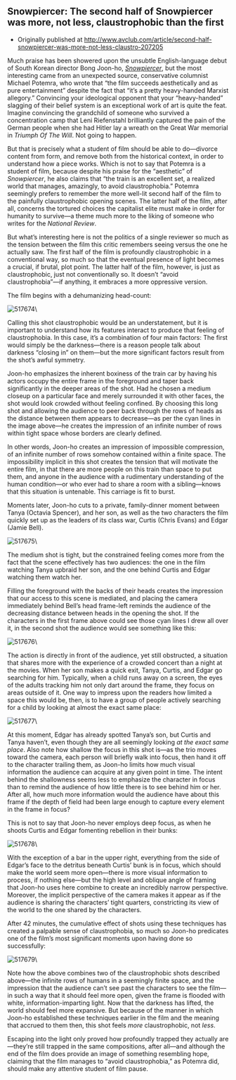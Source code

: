 ## Snowpiercer: The second half of Snowpiercer was more, not less, claustrophobic than the first

 * Originally published at http://www.avclub.com/article/second-half-snowpiercer-was-more-not-less-claustro-207205

Much praise has been showered upon the unsubtle English-language debut of South Korean director Bong Joon-ho, *[Snowpiercer](/review/director-host-comes-snowpiercer-thrilling-action-p-206132)*, but the most interesting came from an unexpected source, conservative columnist Michael Potemra, who wrote that “the film succeeds aesthetically and as pure entertainment” despite the fact that “it’s a pretty heavy-handed Marxist allegory.” Convincing your ideological opponent that your “heavy-handed” slagging of their belief system is an exceptional work of art is quite the feat. Imagine convincing the grandchild of someone who survived a concentration camp that Leni Riefenstahl brilliantly captured the pain of the German people when she had Hitler lay a wreath on the Great War memorial in *Triumph Of The Will*. Not going to happen.

But that is precisely what a student of film should be able to do—divorce content from form, and remove both from the historical context, in order to understand how a piece works. Which is not to say that Potemra is a student of film, because despite his praise for the “aesthetic” of *Snowpiercer*, he also claims that “the train is an excellent set, a realized world that manages, amazingly, to avoid claustrophobia.” Potemra seemingly prefers to remember the more well-lit second half of the film to the painfully claustrophobic opening scenes. The latter half of the film, after all, concerns the tortured choices the capitalist elite must make in order for humanity to survive—a theme much more to the liking of someone who writes for the *National Review*.

But what’s interesting here is not the politics of a single reviewer so much as the tension between the film this critic remembers seeing versus the one he actually saw. The first half of the film is profoundly claustrophobic in a conventional way, so much so that the eventual presence of light becomes a crucial, if brutal, plot point. The latter half of the film, however, is just as claustrophobic, just not conventionally so. It doesn’t “avoid claustrophobia”—if anything, it embraces a more oppressive version.

The film begins with a dehumanizing head-count:

![517674](../../images/film/snowpiercer/517674.jpg)\ 

Calling this shot claustrophobic would be an understatement, but it is important to understand how its features interact to produce that feeling of claustrophobia. In this case, it’s a combination of four main factors: The first would simply be the darkness—there is a reason people talk about darkness “closing in” on them—but the more significant factors result from the shot’s awful symmetry.

Joon-ho emphasizes the inherent boxiness of the train car by having his actors occupy the entire frame in the foreground and taper back significantly in the deeper areas of the shot. Had he chosen a medium closeup on a particular face and merely surrounded it with other faces, the shot would look crowded without feeling confined. By choosing this long shot and allowing the audience to peer back through the rows of heads as the distance between them appears to decrease—as per the cyan lines in the image above—he creates the impression of an infinite number of rows within tight space whose borders are clearly defined.

In other words, Joon-ho creates an impression of impossible compression, of an infinite number of rows somehow contained within a finite space. The impossibility implicit in this shot creates the tension that will motivate the entire film, in that there are more people on this train than space to put them, and anyone in the audience with a rudimentary understanding of the human condition—or who ever had to share a room with a sibling—knows that this situation is untenable. This carriage is fit to burst.

Moments later, Joon-ho cuts to a private, family-dinner moment between Tanya (Octavia Spencer), and her son, as well as the two characters the film quickly set up as the leaders of its class war, Curtis (Chris Evans) and Edgar (Jamie Bell).

![517675](../../images/film/snowpiercer/517675.jpg)\ 

The medium shot is tight, but the constrained feeling comes more from the fact that the scene effectively has two audiences: the one in the film watching Tanya upbraid her son, and the one behind Curtis and Edgar watching them watch her.

Filling the foreground with the backs of their heads creates the impression that our access to this scene is mediated, and placing the camera immediately behind Bell’s head frame-left reminds the audience of the decreasing distance between heads in the opening the shot. If the characters in the first frame above could see those cyan lines I drew all over it, in the second shot the audience would see something like this:

![517676](../../images/film/snowpiercer/517676.jpg)\ 

The action is directly in front of the audience, yet still obstructed, a situation that shares more with the experience of a crowded concert than a night at the movies. When her son makes a quick exit, Tanya, Curtis, and Edgar go searching for him. Typically, when a child runs away on a screen, the eyes of the adults tracking him not only dart around the frame, they focus on areas outside of it. One way to impress upon the readers how limited a space this would be, then, is to have a group of people actively searching for a child by looking at almost the exact same place:

![517677](../../images/film/snowpiercer/517677.jpg)\ 

At this moment, Edgar has already spotted Tanya’s son, but Curtis and Tanya haven’t, even though they are all seemingly looking *at the exact same place*. Also note how shallow the focus in this shot is—as the trio moves toward the camera, each person will briefly walk into focus, then hand it off to the character trailing them, as Joon-ho limits how much visual information the audience can acquire at any given point in time. The intent behind the shallowness seems less to emphasize the character in focus than to remind the audience of how little there is to see behind him or her. After all, how much more information would the audience have about this frame if the depth of field had been large enough to capture every element in the frame in focus?

This is not to say that Joon-ho never employs deep focus, as when he shoots Curtis and Edgar fomenting rebellion in their bunks:

![517678](../../images/film/snowpiercer/517678.jpg)\ 

With the exception of a bar in the upper right, everything from the side of Edgar’s face to the detritus beneath Curtis’ bunk is in focus, which should make the world seem more open—there is more visual information to process, if nothing else—but the high level and oblique angle of framing that Joon-ho uses here combine to create an incredibly narrow perspective. Moreover, the implicit perspective of the camera makes it appear as if the audience is sharing the characters’ tight quarters, constricting its view of the world to the one shared by the characters.

After 42 minutes, the cumulative effect of shots using these techniques has created a palpable sense of claustrophobia, so much so Joon-ho predicates one of the film’s most significant moments upon having done so successfully:

![517679](../../images/film/snowpiercer/517679.jpg)\ 

Note how the above combines two of the claustrophobic shots described above—the infinite rows of humans in a seemingly finite space, and the impression that the audience can’t see past the characters to see the film—in such a way that it should feel more open, given the frame is flooded with white, information-imparting light. Now that the darkness has lifted, the world should feel more expansive. But because of the manner in which Joon-ho established these techniques earlier in the film and the meaning that accrued to them then, this shot feels *more* claustrophobic, not *less*.

Escaping into the light only proved how profoundly trapped they actually are—they’re still trapped in the same compositions, after all—and although the end of the film does provide an image of something resembling hope, claiming that the film manages to “avoid claustrophobia,” as Potemra did, should make any attentive student of film pause.
